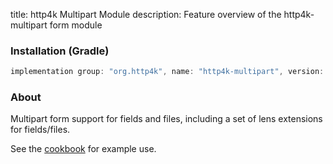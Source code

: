 title: http4k Multipart Module
description: Feature overview of the http4k-multipart form module

### Installation (Gradle)

```groovy
implementation group: "org.http4k", name: "http4k-multipart", version: "4.9.0.2"
```

### About

Multipart form support for fields and files, including a set of lens extensions for fields/files.

See the [cookbook](/cookbook/multipart_forms/) for example use.

